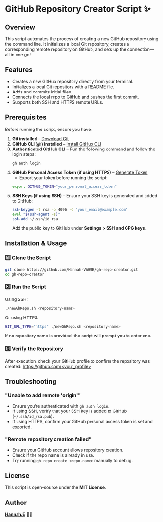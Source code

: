 # GitHub Repository Creator Script ✨

## Overview
This script automates the process of creating a new GitHub repository using the command line. It initializes a local Git repository, creates a corresponding remote repository on GitHub, and sets up the connection—all in one go!

## Features
- Creates a new GitHub repository directly from your terminal.
- Initializes a local Git repository with a README file.
- Adds and commits initial files.
- Connects the local repo to GitHub and pushes the first commit.
- Supports both SSH and HTTPS remote URLs.

## Prerequisites
Before running the script, ensure you have:

1. **Git installed** – [Download Git](https://git-scm.com/downloads)
2. **GitHub CLI (`gh`) installed** – [Install GitHub CLI](https://cli.github.com/)
3. **Authenticated GitHub CLI** – Run the following command and follow the login steps:
   ```sh
   gh auth login
   ```
4. **GitHub Personal Access Token (if using HTTPS)** – [Generate Token](https://github.com/settings/tokens)
   - Export your token before running the script:
   ```sh
   export GITHUB_TOKEN="your_personal_access_token"
   ```
5. **SSH Keys (if using SSH)** – Ensure your SSH key is generated and added to GitHub:
   ```sh
   ssh-keygen -t rsa -b 4096 -C "your_email@example.com"
   eval "$(ssh-agent -s)"
   ssh-add ~/.ssh/id_rsa
   ```
   Add the public key to GitHub under **Settings > SSH and GPG keys**.

## Installation & Usage
### 1️⃣ Clone the Script
```sh
git clone https://github.com/Hannah-VAGUE/gh-repo-creator.git
cd gh-repo-creator
```

### 2️⃣ Run the Script
Using SSH:
```sh
./newGhRepo.sh <repository-name>
```
Or using HTTPS:
```sh
GIT_URL_TYPE="https" ./newGhRepo.sh <repository-name>
```
If no repository name is provided, the script will prompt you to enter one.

### 3️⃣ Verify the Repository
After execution, check your GitHub profile to confirm the repository was created:
[https://github.com/<your_profile>](https://github.com/<your_profile>)

## Troubleshooting
### "Unable to add remote 'origin'"
- Ensure you're authenticated with `gh auth login`.
- If using SSH, verify that your SSH key is added to GitHub (`~/.ssh/id_rsa.pub`).
- If using HTTPS, confirm your GitHub personal access token is set and exported.

### "Remote repository creation failed"
- Ensure your GitHub account allows repository creation.
- Check if the repo name is already in use.
- Try running `gh repo create <repo-name>` manually to debug.

## License
This script is open-source under the **MIT License**.

## Author
**[Hannah.E](https://github.com/Hannah-VAGUE)**  🚀✨

